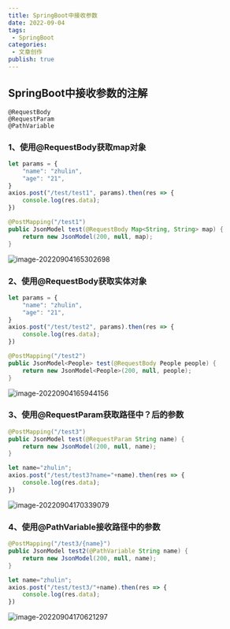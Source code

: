 ```yaml
---
title: SpringBoot中接收参数
date: 2022-09-04
tags:
 - SpringBoot
categories:
 - 文章创作
publish: true
---
```

## SpringBoot中接收参数的注解

```
@RequestBody
@RequestParam
@PathVariable
```

### 1、使用@RequestBody获取map对象

```js
let params = {
    "name": "zhulin",
    "age": "21",
}
axios.post("/test/test1", params).then(res => {
    console.log(res.data);
})
```

```java
@PostMapping("/test1")
public JsonModel test(@RequestBody Map<String, String> map) {
    return new JsonModel(200, null, map);
}
```

![image-20220904165302698](https://knowledgeimagebed.oss-cn-hangzhou.aliyuncs.com/img/202209041653380.png)

### 2、使用@RequestBody获取实体对象

```js
let params = {
    "name": "zhulin",
    "age": "21",
}
axios.post("/test/test2", params).then(res => {
    console.log(res.data);
})
```

```java
@PostMapping("/test2")
public JsonModel<People> test(@RequestBody People people) {
    return new JsonModel<People>(200, null, people);
}
```

![image-20220904165944156](https://knowledgeimagebed.oss-cn-hangzhou.aliyuncs.com/img/202209041659189.png)

### 3、使用@RequestParam获取路径中？后的参数

```java
@PostMapping("/test3")
public JsonModel test(@RequestParam String name) {
    return new JsonModel(200, null, name);
}
```

```js
let name="zhulin";
axios.post("/test/test3?name="+name).then(res => {
    console.log(res.data);
})
```

![image-20220904170339079](https://knowledgeimagebed.oss-cn-hangzhou.aliyuncs.com/img/202209041703122.png)

### 4、使用@PathVariable接收路径中的参数

```java
@PostMapping("/test3/{name}")
public JsonModel test2(@PathVariable String name) {
    return new JsonModel(200, null, name);
}
```

```js
let name="zhulin";
axios.post("/test/test3/"+name).then(res => {
    console.log(res.data);
})
```

![image-20220904170621297](https://knowledgeimagebed.oss-cn-hangzhou.aliyuncs.com/img/202209041706329.png)